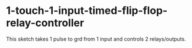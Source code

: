 # 1-touch-1-input-timed-flip-flop-relay-controller
This sketch takes 1 pulse to grd from 1 input and controls 2 relays/outputs.
